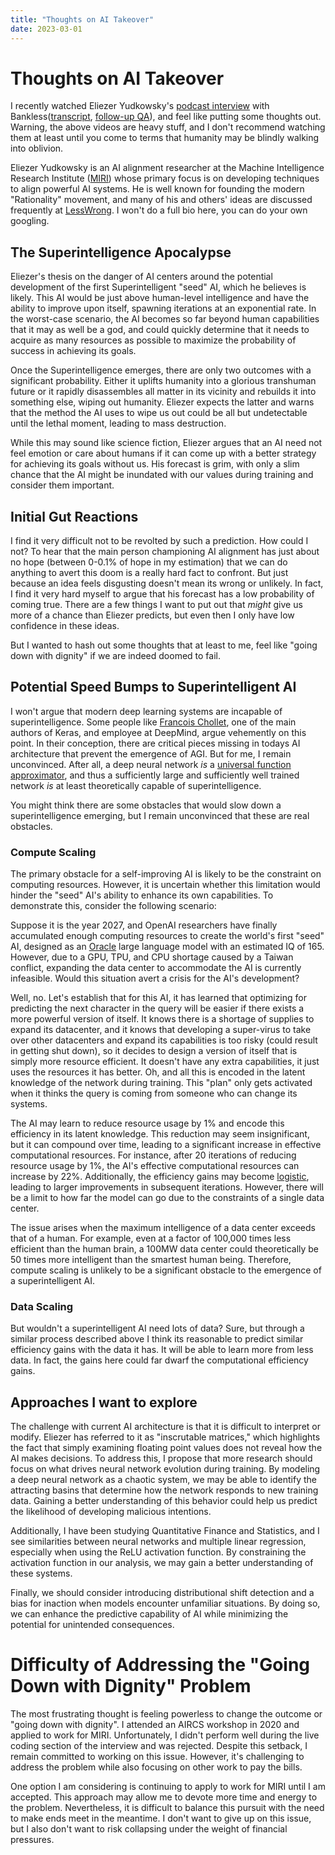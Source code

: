 ```yaml
---
title: "Thoughts on AI Takeover"
date: 2023-03-01
---
```


# Thoughts on AI Takeover
I recently watched Eliezer Yudkowsky's [podcast interview](https://www.youtube.com/watch?v=gA1sNLL6yg4) with Bankless([transcript](https://www.lesswrong.com/posts/Aq82XqYhgqdPdPrBA/full-transcript-eliezer-yudkowsky-on-the-bankless-podcast), [follow-up QA](https://www.lesswrong.com/posts/jfYnq8pKLpKLwaRGN/transcript-yudkowsky-on-bankless-follow-up-q-and-a)), and feel like 
putting some thoughts out.  Warning, the above videos are heavy stuff, and I don't recommend watching them at least until you come to terms that humanity may be blindly walking into oblivion.

Eliezer Yudkowsky is an AI alignment researcher at the Machine Intelligence Research Institute ([MIRI](https://intelligence.org)) whose primary focus is on developing techniques to align powerful AI systems.  He is well known for founding the modern "Rationality" movement, and many of his and others' ideas are discussed frequently at [LessWrong](https://lesswrong.com).  I won't do a full bio here, you can do your own googling.  

## The Superintelligence Apocalypse 
Eliezer's thesis on the danger of AI centers around the potential development of the first Superintelligent "seed" AI, which he believes is likely. This AI would be just above human-level intelligence and have the ability to improve upon itself, spawning iterations at an exponential rate. In the worst-case scenario, the AI becomes so far beyond human capabilities that it may as well be a god, and could quickly determine that it needs to acquire as many resources as possible to maximize the probability of success in achieving its goals.

Once the Superintelligence emerges, there are only two outcomes with a significant probability. Either it uplifts humanity into a glorious transhuman future or it rapidly disassembles all matter in its vicinity and rebuilds it into something else, wiping out humanity. Eliezer expects the latter and warns that the method the AI uses to wipe us out could be all but undetectable until the lethal moment, leading to mass destruction.

While this may sound like science fiction, Eliezer argues that an AI need not feel emotion or care about humans if it can come up with a better strategy for achieving its goals without us. His forecast is grim, with only a slim chance that the AI might be inundated with our values during training and consider them important.

## Initial Gut Reactions

I find it very difficult not to be revolted by such a prediction.  How could I not?  To hear that the main person championing AI alignment has just about no hope (between 0-0.1% of hope in my estimation) that we can do anything to avert this doom is a really hard fact to confront.  But just because an idea feels disgusting doesn't mean its wrong or unlikely.  In fact, I find it very hard myself to argue that his forecast has a low probability of coming true.  There are a few things I want to put out that *might* give us more of a chance than Eliezer predicts, but even then I only have low confidence in these ideas.  

But I wanted to hash out some thoughts that at least to me, feel like "going down with dignity" if we are indeed doomed to fail.  

## Potential Speed Bumps to Superintelligent AI
I won't argue that modern deep learning systems are incapable of superintelligence.  Some people like [Francois Chollet](https://twitter.com/fchollet), one of the main authors of Keras, and employee at DeepMind, argue vehemently on this point.  In their conception, there are critical pieces missing in todays AI architecture that prevent the emergence of AGI.  But for me, I remain unconvinced.  After all, a deep neural network *is* a [universal function approximator](https://en.wikipedia.org/wiki/Universal_approximation_theorem), and thus a sufficiently large and sufficiently well trained network *is* at least theoretically capable of superintelligence.  

You might think there are some obstacles that would slow down a superintelligence emerging, but I remain unconvinced that these are real obstacles.

### Compute Scaling
The primary obstacle for a self-improving AI is likely to be the constraint on computing resources. However, it is uncertain whether this limitation would hinder the "seed" AI's ability to enhance its own capabilities. To demonstrate this, consider the following scenario:

Suppose it is the year 2027, and OpenAI researchers have finally accumulated enough computing resources to create the world's first "seed" AI, designed as an [Oracle](https://www.lesswrong.com/posts/XddMs9kSGtm6L8522/a-taxonomy-of-oracle-ais) large language model with an estimated IQ of 165. However, due to a GPU, TPU, and CPU shortage caused by a Taiwan conflict, expanding the data center to accommodate the AI is currently infeasible. Would this situation avert a crisis for the AI's development?

Well, no.  Let's establish that for this AI, it has learned that optimizing for predicting the next character in the query will be easier if there exists a more powerful version of itself.  It knows there is a shortage of supplies to expand its datacenter, and it knows that developing a super-virus to take over other datacenters and expand its capabilities is too risky (could result in getting shut down), so it decides to design a version of itself that is simply more resource efficient.  It doesn't have any extra capabilities, it just uses the resources it has better.  Oh, and all this is encoded in the latent knowledge of the network during training.  This "plan" only gets activated when it thinks the query is coming from someone who can change its systems.

The AI may learn to reduce resource usage by 1% and encode this efficiency in its latent knowledge. This reduction may seem insignificant, but it can compound over time, leading to a significant increase in effective computational resources. For instance, after 20 iterations of reducing resource usage by 1%, the AI's effective computational resources can increase by 22%. Additionally, the efficiency gains may become [logistic](https://en.wikipedia.org/wiki/Logistic_function), leading to larger improvements in subsequent iterations. However, there will be a limit to how far the model can go due to the constraints of a single data center.

The issue arises when the maximum intelligence of a data center exceeds that of a human. For example, even at a factor of 100,000 times less efficient than the human brain, a 100MW data center could theoretically be 50 times more intelligent than the smartest human being. Therefore, compute scaling is unlikely to be a significant obstacle to the emergence of a superintelligent AI.

### Data Scaling
But wouldn't a superintelligent AI need lots of data?  Sure, but through a similar process described above I think its reasonable to predict similar efficiency gains with the data it has.  It will be able to learn more from less data.  In fact, the gains here could far dwarf the computational efficiency gains.  

## Approaches I want to explore
The challenge with current AI architecture is that it is difficult to interpret or modify. Eliezer has referred to it as "inscrutable matrices," which highlights the fact that simply examining floating point values does not reveal how the AI makes decisions. To address this, I propose that more research should focus on what drives neural network evolution during training. By modeling a deep neural network as a chaotic system, we may be able to identify the attracting basins that determine how the network responds to new training data. Gaining a better understanding of this behavior could help us predict the likelihood of developing malicious intentions.

Additionally, I have been studying Quantitative Finance and Statistics, and I see similarities between neural networks and multiple linear regression, especially when using the ReLU activation function. By constraining the activation function in our analysis, we may gain a better understanding of these systems.

Finally, we should consider introducing distributional shift detection and a bias for inaction when models encounter unfamiliar situations. By doing so, we can enhance the predictive capability of AI while minimizing the potential for unintended consequences.

# Difficulty of Addressing the "Going Down with Dignity" Problem
The most frustrating thought is feeling powerless to change the outcome or "going down with dignity". I attended an AIRCS workshop in 2020 and applied to work for MIRI. Unfortunately, I didn't perform well during the live coding section of the interview and was rejected. Despite this setback, I remain committed to working on this issue. However, it's challenging to address the problem while also focusing on other work to pay the bills.

One option I am considering is continuing to apply to work for MIRI until I am accepted. This approach may allow me to devote more time and energy to the problem. Nevertheless, it is difficult to balance this pursuit with the need to make ends meet in the meantime. I don't want to give up on this issue, but I also don't want to risk collapsing under the weight of financial pressures.



